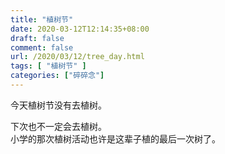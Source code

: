 ```yaml
---
title: "植树节"
date: 2020-03-12T12:14:35+08:00
draft: false
comment: false
url: /2020/03/12/tree_day.html
tags: [ "植树节" ]
categories: ["碎碎念"]
---
```


今天植树节没有去植树。
<!--more-->
下次也不一定会去植树。  
小学的那次植树活动也许是这辈子植的最后一次树了。